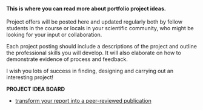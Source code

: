 #### This is where you can read more about portfolio project ideas.
Project offers will be posted here and updated regularly both by fellow students in the course or locals in your scientific community, who might be looking for your input or collaboration. 

Each project posting should include a descriptions of the project and outline the professional skills you will develop. It will also elaborate on how to demonstrate evidence of process and feedback.

I wish you lots of success in finding, designing and carrying out an interesting project!


**PROJECT IDEA BOARD**

- [transform your report into a peer-reviewed publication](https://vulifesciences.github.io/peer-reviewed-publication/)

